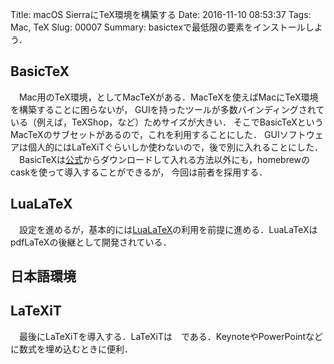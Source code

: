 Title: macOS SierraにTeX環境を構築する
Date: 2016-11-10 08:53:37
Tags: Mac, TeX
Slug: 00007
Summary: basictexで最低限の要素をインストールしよう．

## BasicTeX
　Mac用のTeX環境，としてMacTeXがある．MacTeXを使えばMacにTeX環境を構築することに困らないが，
GUIを持ったツールが多数バインディングされている（例えば，TeXShop，など）ためサイズが大きい．
そこでBasicTeXというMacTeXのサブセットがあるので，これを利用することにした．
GUIソフトウェアは個人的にはLaTeXiTぐらいしか使わないので，後で別に入れることにした．
　BasicTeXは[公式](test)からダウンロードして入れる方法以外にも，homebrewのcaskを使って導入することができるが，
今回は前者を採用する．

## LuaLaTeX
　設定を進めるが，基本的には[LuaLaTeX](test)の利用を前提に進める．LuaLaTeXはpdfLaTeXの後継として開発されている．



## 日本語環境



## LaTeXiT
　最後にLaTeXiTを導入する．LaTeXiTは　である．KeynoteやPowerPointなどに数式を埋め込むときに便利．
